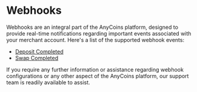 # Webhooks

Webhooks are an integral part of the AnyCoins platform, designed to provide real-time notifications regarding important events associated with your merchant account. Here's a list of the supported webhook events:

* [Deposit Completed](./developer/webhooks/events/deposit-completed.md)
* [Swap Completed](./developer/webhooks/events/swap-completed.md)

If you require any further information or assistance regarding webhook configurations or any other aspect of the AnyCoins platform, our support team is readily available to assist.
